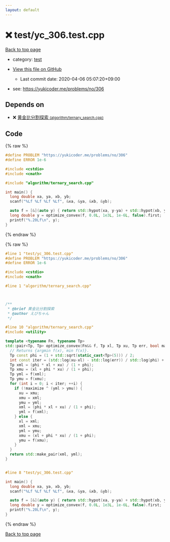 ```yaml
---
layout: default
---
```


<!-- mathjax config similar to math.stackexchange -->
<script type="text/javascript" async
  src="https://cdnjs.cloudflare.com/ajax/libs/mathjax/2.7.5/MathJax.js?config=TeX-MML-AM_CHTML">
</script>
<script type="text/x-mathjax-config">
  MathJax.Hub.Config({
    TeX: { equationNumbers: { autoNumber: "AMS" }},
    tex2jax: {
      inlineMath: [ ['$','$'] ],
      processEscapes: true
    },
    "HTML-CSS": { matchFontHeight: false },
    displayAlign: "left",
    displayIndent: "2em"
  });
</script>

<script type="text/javascript" src="https://cdnjs.cloudflare.com/ajax/libs/jquery/3.4.1/jquery.min.js"></script>
<script src="https://cdn.jsdelivr.net/npm/jquery-balloon-js@1.1.2/jquery.balloon.min.js" integrity="sha256-ZEYs9VrgAeNuPvs15E39OsyOJaIkXEEt10fzxJ20+2I=" crossorigin="anonymous"></script>
<script type="text/javascript" src="../../assets/js/copy-button.js"></script>
<link rel="stylesheet" href="../../assets/css/copy-button.css" />


# :x: test/yc_306.test.cpp

<a href="../../index.html">Back to top page</a>

* category: <a href="../../index.html#098f6bcd4621d373cade4e832627b4f6">test</a>
* <a href="{{ site.github.repository_url }}/blob/master/test/yc_306.test.cpp">View this file on GitHub</a>
    - Last commit date: 2020-04-06 05:07:20+09:00


* see: <a href="https://yukicoder.me/problems/no/306">https://yukicoder.me/problems/no/306</a>


## Depends on

* :x: <a href="../../library/algorithm/ternary_search.cpp.html">黄金比分割探索 <small>(algorithm/ternary_search.cpp)</small></a>


## Code

<a id="unbundled"></a>
{% raw %}
```cpp
#define PROBLEM "https://yukicoder.me/problems/no/306"
#define ERROR 1e-6

#include <cstdio>
#include <cmath>

#include "algorithm/ternary_search.cpp"

int main() {
  long double xa, ya, xb, yb;
  scanf("%Lf %Lf %Lf %Lf", &xa, &ya, &xb, &yb);

  auto f = [&](auto y) { return std::hypot(xa, y-ya) + std::hypot(xb, yb-y); };
  long double y = optimize_convex(f, 0.0L, 1e3L, 1e-6L, false).first;
  printf("%.20Lf\n", y);
}

```
{% endraw %}

<a id="bundled"></a>
{% raw %}
```cpp
#line 1 "test/yc_306.test.cpp"
#define PROBLEM "https://yukicoder.me/problems/no/306"
#define ERROR 1e-6

#include <cstdio>
#include <cmath>

#line 1 "algorithm/ternary_search.cpp"



/**
 * @brief 黄金比分割探索
 * @author えびちゃん
 */

#line 10 "algorithm/ternary_search.cpp"
#include <utility>

template <typename Fn, typename Tp>
std::pair<Tp, Tp> optimize_convex(Fn&& f, Tp xl, Tp xu, Tp err, bool maximize = true) {
  // Returns {argmin f(x), min f(x)}.
  Tp const phi = (1 + std::sqrt(static_cast<Tp>(5))) / 2;
  int const iter = (std::log(xu-xl) - std::log(err)) / std::log(phi) + 1;
  Tp xml = (phi * xl + xu) / (1 + phi);
  Tp xmu = (xl + phi * xu) / (1 + phi);
  Tp yml = f(xml);
  Tp ymu = f(xmu);
  for (int i = 0; i < iter; ++i) {
    if (!maximize ^ (yml > ymu)) {
      xu = xmu;
      xmu = xml;
      ymu = yml;
      xml = (phi * xl + xu) / (1 + phi);
      yml = f(xml);
    } else {
      xl = xml;
      xml = xmu;
      yml = ymu;
      xmu = (xl + phi * xu) / (1 + phi);
      ymu = f(xmu);
    }
  }
  return std::make_pair(xml, yml);
}


#line 8 "test/yc_306.test.cpp"

int main() {
  long double xa, ya, xb, yb;
  scanf("%Lf %Lf %Lf %Lf", &xa, &ya, &xb, &yb);

  auto f = [&](auto y) { return std::hypot(xa, y-ya) + std::hypot(xb, yb-y); };
  long double y = optimize_convex(f, 0.0L, 1e3L, 1e-6L, false).first;
  printf("%.20Lf\n", y);
}

```
{% endraw %}

<a href="../../index.html">Back to top page</a>

